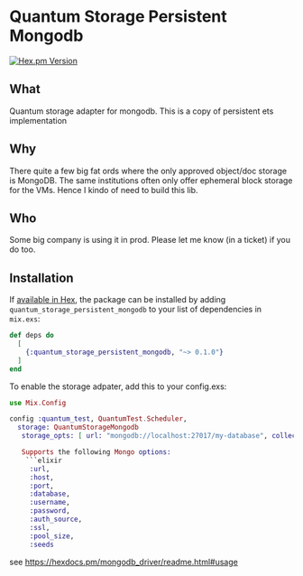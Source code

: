 # Quantum Storage Persistent Mongodb

[![Hex.pm Version](http://img.shields.io/hexpm/v/quantum_storage_mongodb.svg)](https://hex.pm/packages/quantum_storage_mongodb)

## What

Quantum storage adapter for mongodb. This is a copy of persistent ets implementation

## Why

There quite a few big fat ords where the only approved object/doc storage is MongoDB. The same institutions often only offer ephemeral block storage for the VMs. Hence I kindo of need to build this lib.

## Who

Some big company is using it in prod. Please let me know (in a ticket) if you do too.

## Installation

If [available in Hex](https://hex.pm/docs/publish), the package can be installed
by adding `quantum_storage_persistent_mongodb` to your list of dependencies in `mix.exs`:

```elixir
def deps do
  [
    {:quantum_storage_persistent_mongodb, "~> 0.1.0"}
  ]
end
```

To enable the storage adpater, add this to your config.exs:

````elixir
use Mix.Config

config :quantum_test, QuantumTest.Scheduler,
  storage: QuantumStorageMongodb
   storage_opts: [ url: "mongodb://localhost:27017/my-database", collection: "quantum"]

   Supports the following Mongo options:
    ```elixir
     :url,
     :host,
     :port,
     :database,
     :username,
     :password,
     :auth_source,
     :ssl,
     :pool_size,
     :seeds
````

see https://hexdocs.pm/mongodb_driver/readme.html#usage

```

```

